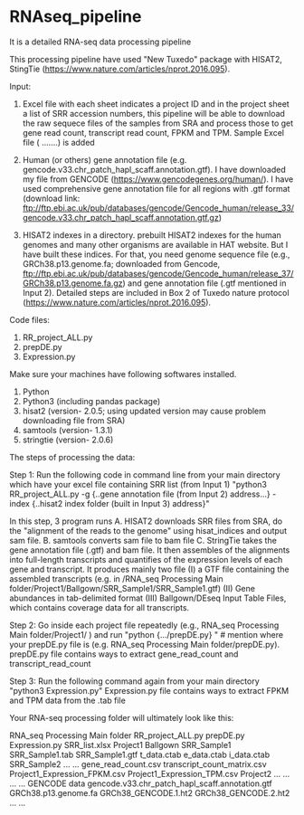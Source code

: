 # RNAseq_pipeline
It is a detailed RNA-seq data processing pipeline

This processing pipeline have used "New Tuxedo" package with HISAT2, StingTie (https://www.nature.com/articles/nprot.2016.095).

Input: 
  1. Excel file with each sheet indicates a project ID and in the project sheet a list of SRR accession numbers, this pipeline will be able to download the raw          sequece files of the samples from SRA and process those to get gene read count, transcript read count, FPKM and TPM. 
     Sample Excel file ( .......) is added
     
  2. Human (or others) gene annotation file (e.g. gencode.v33.chr_patch_hapl_scaff.annotation.gtf). I have downloaded my file from GENCODE              (https://www.gencodegenes.org/human/). I have used comprehensive gene annotation file for all regions with .gtf format (download link:      ftp://ftp.ebi.ac.uk/pub/databases/gencode/Gencode_human/release_33/gencode.v33.chr_patch_hapl_scaff.annotation.gtf.gz)
  
  3. HISAT2 indexes in a directory. prebuilt HISAT2 indexes for the human genomes and many other organisms are available in HAT website. But I have built these indices. For that, you need genome sequence file (e.g., GRCh38.p13.genome.fa; downloaded from Gencode, ftp://ftp.ebi.ac.uk/pub/databases/gencode/Gencode_human/release_37/GRCh38.p13.genome.fa.gz) and gene annotation file (.gtf mentioned in Input 2). Detailed steps are included in Box 2 of Tuxedo nature protocol (https://www.nature.com/articles/nprot.2016.095).


Code files:
  1. RR_project_ALL.py
  2. prepDE.py
  3. Expression.py

Make sure your machines have following softwares installed.
  1. Python
  2. Python3 (including pandas package)
  3. hisat2 (version- 2.0.5; using updated version may cause problem downloading file from SRA)
  4. samtools (version- 1.3.1)
  5. stringtie (version- 2.0.6)

The steps of processing the data:

Step 1:
Run the following code in command line from your main directory which have your excel file containing SRR list (from Input 1)
  "python3 RR_project_ALL.py -g {..gene annotation file (from Input 2) address...} -index {..hisat2 index folder (built in Input 3) address}"

In this step, 3 program runs
 A. HISAT2 downloads SRR files from SRA, do the "alignment of the reads to the genome" using hisat_indices and output sam file.
 B. samtools converts sam file to bam file
 C. StringTie takes the gene annotation file (.gtf) and bam file. It then assembles of the alignments into full-length transcripts and quantifies of the expression     levels of each gene and transcript. It produces mainly two file (I) a GTF file containing the assembled transcripts (e.g. in /RNA_seq Processing Main   folder/Project1/Ballgown/SRR_Sample1/SRR_Sample1.gtf) (II) Gene abundances in tab-delimited format (III) Ballgown/DEseq Input Table Files, which contains coverage    data for all transcripts.
 

Step 2:
Go inside each project file repeatedly (e.g., RNA_seq Processing Main folder/Project1/ ) and run
 "python {.../prepDE.py} " # mention where your prepDE.py file is (e.g. RNA_seq Processing Main folder/prepDE.py).
prepDE.py file contains ways to extract gene_read_count and transcript_read_count

Step 3:
Run the following command again from your main directory
 "python3 Expression.py"
Expression.py file contains ways to extract FPKM and TPM data from the .tab file

Your RNA-seq processing folder will ultimately look like this:

RNA_seq Processing Main folder
  RR_project_ALL.py
  prepDE.py
  Expression.py
  SRR_list.xlsx
  Project1
    Ballgown
      SRR_Sample1
        SRR_Sample1.tab
        SRR_Sample1.gtf
        t_data.ctab
        e_data.ctab
        i_data.ctab
      SRR_Sample2
        ...
        ...
    gene_read_count.csv
    transcript_count_matrix.csv
    Project1_Expression_FPKM.csv
    Project1_Expression_TPM.csv
  Project2
    ...
    ...
      ...
      ...
  GENCODE data
    gencode.v33.chr_patch_hapl_scaff.annotation.gtf
    GRCh38.p13.genome.fa
    GRCh38_GENCODE.1.ht2
    GRCh38_GENCODE.2.ht2
    ...
    ...
    
  

